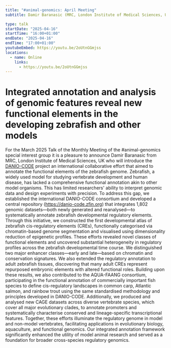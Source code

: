 ```yaml
---
title: "#animal-genomics: April Meeting"
subtitle: Damir Baranasic (MRC, London Institute of Medical Sciences, UK)

type: talk
startDate: "2025-04-16"
startTime: "16:00+01:00"
endDate: "2025-04-16"
endTime: "17:00+01:00"
youtubeEmbed: https://youtu.be/2oUtnGGmjss
locations:
  - name: Online
    links:
      - https://youtu.be/2oUtnGGmjss
---
```


# Integrated annotation and analysis of genomic features reveal new functional elements in the developing zebrafish and other models

For the March 2025 Talk of the Monthly Meeting of the #animal-genomics special interest group it is a pleasure to announce Damir Baranasic from MRC, London Institute of Medical Sciences, UK who will introduce the [DANIO-CODE](https://danio-code.zfin.org/) project an international collaborative effort that aimed to annotate the functional elements of the zebrafish genome. Zebrafish, a widely used model for studying vertebrate development and human disease, has lacked a comprehensive functional annotation akin to other model organisms. This has limited researchers' ability to interpret genomic data and design experiments with precision. To address this gap, we established the international DANIO-CODE consortium and developed a central repository (https://danio-code.zfin.org) that integrates 1,802 genomic datasets—both newly generated and reanalysed—to systematically annotate zebrafish developmental regulatory elements.
Through this initiative, we constructed the first developmental atlas of zebrafish cis-regulatory elements (CREs), functionally categorised via chromatin-based genome segmentation and visualised using dimensionality reduction of epigenetic profiles. These efforts revealed novel classes of functional elements and uncovered substantial heterogeneity in regulatory profiles across the zebrafish developmental time course. We distinguished two major enhancer classes—early and late—based on chromatin and conservation signatures. We also extended the regulatory annotation to adult zebrafish tissues, discovering that many adult CREs represent repurposed embryonic elements with altered functional roles.
Building upon these results, we also contributed to the AQUA-FAANG consortium, participating in the functional annotation of commercially important fish species to define cis-regulatory landscapes in common carp, Atlantic salmon, and rainbow trout using the same standardised methodology and principles developed in DANIO-CODE. Additionally, we produced and analysed new CAGE datasets across diverse vertebrate species, which cover all major evolutionary clades, to annotate promoters and systematically characterise conserved and lineage-specific transcriptional features.
Together, these efforts illuminate the regulatory genome in model and non-model vertebrates, facilitating applications in evolutionary biology, aquaculture, and functional genomics. Our integrated annotation framework significantly enhanced the utility of model animal research and served as a foundation for broader cross-species regulatory genomics.
